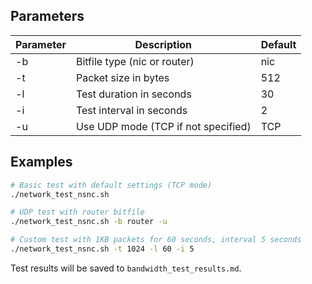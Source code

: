 ## Parameters

| Parameter | Description | Default |
|-----------|-------------|---------|
| -b | Bitfile type (nic or router) | nic |
| -t | Packet size in bytes | 512 |
| -l | Test duration in seconds | 30 |
| -i | Test interval in seconds | 2 |
| -u | Use UDP mode (TCP if not specified) | TCP |

## Examples
```bash
# Basic test with default settings (TCP mode)
./network_test_nsnc.sh

# UDP test with router bitfile
./network_test_nsnc.sh -b router -u

# Custom test with 1KB packets for 60 seconds, interval 5 seconds
./network_test_nsnc.sh -t 1024 -l 60 -i 5
```

Test results will be saved to `bandwidth_test_results.md`.
